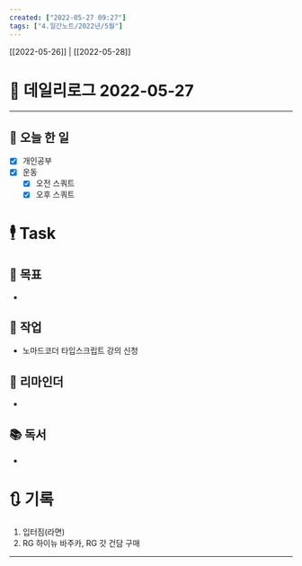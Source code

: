 ```yaml
---
created: ["2022-05-27 09:27"]
tags: ["4.일간노트/2022년/5월"]
---
```


[[2022-05-26]] | [[2022-05-28]]


# 📅 데일리로그  2022-05-27

---
## 🔷 오늘 한 일
- [x] 개인공부
- [x] 운동
	- [x] 오전 스쿼트
	- [x] 오후 스쿼트

# 🕴 Task
## 🎯 목표
-  

## 🚀 작업
- 노마드코더 타입스크립트 강의 신청

## 📕 리마인더
- 

## 📚 독서
- 

# 🔃 기록
1.  입터짐(라면)
2. RG 하이뉴 바주카, RG 갓 건담 구매
---

